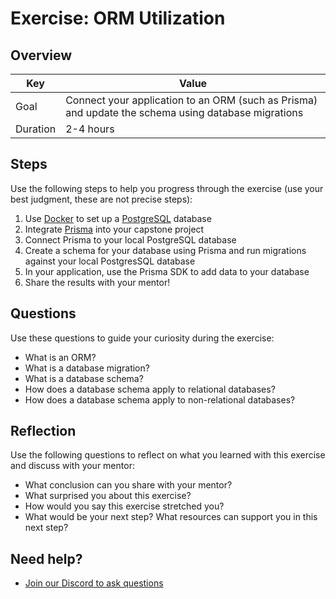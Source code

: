 # Exercise: ORM Utilization

## Overview

| Key | Value |
| --- | --- |
| Goal | Connect your application to an ORM (such as Prisma) and update the schema using database migrations |
| Duration | 2-4 hours |

## Steps

Use the following steps to help you progress through the exercise (use your best judgment, these are not precise steps):

1. Use [Docker](https://www.docker.com/) to set up a [PostgreSQL](https://hub.docker.com/_/postgres/) database
2. Integrate [Prisma](https://prisma.io/) into your capstone project
3. Connect Prisma to your local PostgreSQL database
4. Create a schema for your database using Prisma and run migrations against your local PostgresSQL database
5. In your application, use the Prisma SDK to add data to your database
6. Share the results with your mentor!

## Questions

Use these questions to guide your curiosity during the exercise:

- What is an ORM?
- What is a database migration?
- What is a database schema?
- How does a database schema apply to relational databases?
- How does a database schema apply to non-relational databases?

## Reflection

Use the following questions to reflect on what you learned with this exercise and discuss with your mentor:

- What conclusion can you share with your mentor?
- What surprised you about this exercise?
- How would you say this exercise stretched you? 
- What would be your next step? What resources can support you in this next step?

## Need help?

- [Join our Discord to ask questions](https://discord.gg/bDVYvG3Czd)

